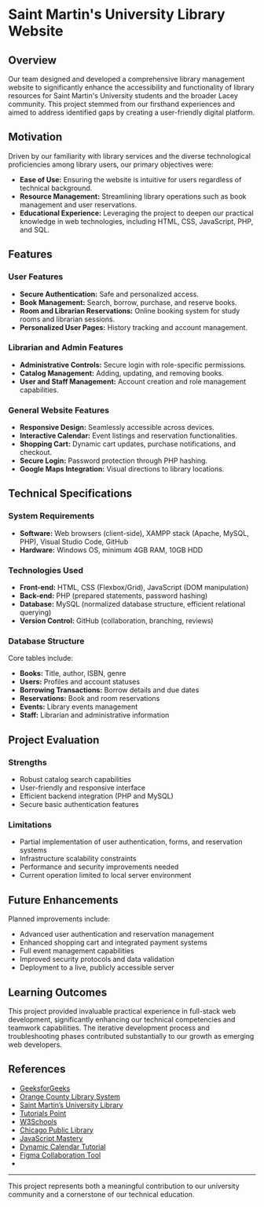 # Saint Martin's University Library Website

## Overview

Our team designed and developed a comprehensive library management website to significantly enhance the accessibility and functionality of library resources for Saint Martin's University students and the broader Lacey community. This project stemmed from our firsthand experiences and aimed to address identified gaps by creating a user-friendly digital platform.

## Motivation

Driven by our familiarity with library services and the diverse technological proficiencies among library users, our primary objectives were:

* **Ease of Use:** Ensuring the website is intuitive for users regardless of technical background.
* **Resource Management:** Streamlining library operations such as book management and user reservations.
* **Educational Experience:** Leveraging the project to deepen our practical knowledge in web technologies, including HTML, CSS, JavaScript, PHP, and SQL.

## Features

### User Features

* **Secure Authentication:** Safe and personalized access.
* **Book Management:** Search, borrow, purchase, and reserve books.
* **Room and Librarian Reservations:** Online booking system for study rooms and librarian sessions.
* **Personalized User Pages:** History tracking and account management.

### Librarian and Admin Features

* **Administrative Controls:** Secure login with role-specific permissions.
* **Catalog Management:** Adding, updating, and removing books.
* **User and Staff Management:** Account creation and role management capabilities.

### General Website Features

* **Responsive Design:** Seamlessly accessible across devices.
* **Interactive Calendar:** Event listings and reservation functionalities.
* **Shopping Cart:** Dynamic cart updates, purchase notifications, and checkout.
* **Secure Login:** Password protection through PHP hashing.
* **Google Maps Integration:** Visual directions to library locations.

## Technical Specifications

### System Requirements

* **Software:** Web browsers (client-side), XAMPP stack (Apache, MySQL, PHP), Visual Studio Code, GitHub
* **Hardware:** Windows OS, minimum 4GB RAM, 10GB HDD

### Technologies Used

* **Front-end:** HTML, CSS (Flexbox/Grid), JavaScript (DOM manipulation)
* **Back-end:** PHP (prepared statements, password hashing)
* **Database:** MySQL (normalized database structure, efficient relational querying)
* **Version Control:** GitHub (collaboration, branching, reviews)

### Database Structure

Core tables include:

* **Books:** Title, author, ISBN, genre
* **Users:** Profiles and account statuses
* **Borrowing Transactions:** Borrow details and due dates
* **Reservations:** Book and room reservations
* **Events:** Library events management
* **Staff:** Librarian and administrative information

## Project Evaluation

### Strengths

* Robust catalog search capabilities
* User-friendly and responsive interface
* Efficient backend integration (PHP and MySQL)
* Secure basic authentication features

### Limitations

* Partial implementation of user authentication, forms, and reservation systems
* Infrastructure scalability constraints
* Performance and security improvements needed
* Current operation limited to local server environment

## Future Enhancements

Planned improvements include:

* Advanced user authentication and reservation management
* Enhanced shopping cart and integrated payment systems
* Full event management capabilities
* Improved security protocols and data validation
* Deployment to a live, publicly accessible server

## Learning Outcomes

This project provided invaluable practical experience in full-stack web development, significantly enhancing our technical competencies and teamwork capabilities. The iterative development process and troubleshooting phases contributed substantially to our growth as emerging web developers.

## References

* [GeeksforGeeks](https://www.geeksforgeeks.org)
* [Orange County Library System](https://www.ocls.info)
* [Saint Martin’s University Library](https://www.stmartin.edu/library)
* [Tutorials Point](https://www.tutorialspoint.com/javascript/index.htm)
* [W3Schools](https://www.w3schools.com/js/)
* [Chicago Public Library](https://www.chipublib.org/books/)
* [JavaScript Mastery](https://www.youtube.com/watch?v=YeFzkC2awTM)
* [Dynamic Calendar Tutorial](https://www.youtube.com/watch?v=OcncrLyddAs)
* [Figma Collaboration Tool](https://www.figma.com)
* 
---

This project represents both a meaningful contribution to our university community and a cornerstone of our technical education.
